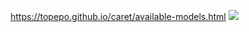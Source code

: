 https://topepo.github.io/caret/available-models.html
![](https://4.bp.blogspot.com/-LYwmoJeMiQ0/W3s7iRNv3BI/AAAAAAAAMtk/Y96yOi4QXpAJRci_1Vz4yRlmGiWNzazZQCLcBGAs/s1600/84b03b9bbcb9c5e680e522c35cee6930.png)
